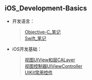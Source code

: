 ## iOS_Development-Basics

- 开发语言：

  > [Objective-C_笔记](https://github.com/Liao-Hexo/iOS_Development-Basics/tree/Description/开发语言/Objective-C_笔记)    
  > [Swift_笔记](https://github.com/Liao-Hexo/iOS_Development-Basics/tree/Description/开发语言/Swift_笔记)  

- iOS开发基础： 

  > [视图UIView和层CALayer](https://github.com/Liao-Hexo/iOS_Development-Basics/tree/Description/iOS开发基础/视图UIView和层CALayer)    
  > [视图控制器UIViewController](https://github.com/Liao-Hexo/iOS_Development-Basics/tree/Description/iOS开发基础/视图控制器UIViewController)    
  > [UIKit常用控件](https://github.com/Liao-Hexo/iOS_Development-Basics/tree/Description/iOS开发基础/UIKit常用控件)    
